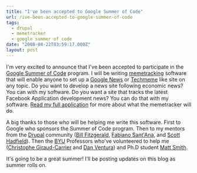 ```yaml
---
title: "I've been accepted to Google Summer of Code"
url: /ive-been-accepted-to-google-summer-of-code
tags:
  - drupal
  - memetracker
  - google summer of code
date: "2008-04-22T03:59:17.000Z"
layout: post
---
```


I'm very excited to announce that I've been accepted to participate in the [Google Summer of Code][0] program. I will be writing [memetracking][1] software that will enable anyone to set up a [Google News][2] or [Techmeme][3] like site on any topic. Do you want to develop a news site following economic news? You can with my software. Do you want a site that tracks the latest Facebook Application development news? You can do that with my software. [Read my full application][4] for more about what the memetracker will do.  

  

A big thanks to those who will be helping me write this software. First to Google who sponsors the Summer of Code program. Then to my mentors from the [Drupal][5] community ([Bill Fitzgerald][6], [Fabiano Sant'Ana][7], and [Scott Hadfield][8]). Then the [BYU][9] Professors who've volunteered to help me ([Christophe Giraud-Carrier][10] and [Dan Ventura][11]) and Ph.D student [Matt Smith][12].  

  

It's going to be a great summer! I'll be posting updates on this blog as summer rolls on.

[0]: http://en.wikipedia.org/wiki/Google_Summer_of_Code
[1]: http://en.wikipedia.org/wiki/Memetracker
[2]: http://news.google.com
[3]: http://techmeme.com
[4]: /drupal-memetracker-module-my-google-summer-of-code-application/
[5]: http://drupal.org
[6]: http://www.funnymonkey.com/
[7]: http://wundo.net/
[8]: http://scotthadfield.ca/
[9]: http://byu.edu
[10]: https://cs.byu.edu/faculty/giraudcarrier_christophe
[11]: http://axon.cs.byu.edu/Dan/
[12]: http://dml.cs.byu.edu/~smitty/
